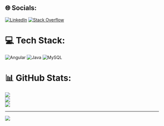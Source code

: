 
## 🌐 Socials:
[![LinkedIn](https://img.shields.io/badge/LinkedIn-%230077B5.svg?logo=linkedin&logoColor=white)](https://linkedin.com/in/shubham-jeurkar) [![Stack Overflow](https://img.shields.io/badge/-Stackoverflow-FE7A16?logo=stack-overflow&logoColor=white)](https://stackoverflow.com/users/21548579) 

# 💻 Tech Stack:
![Angular](https://img.shields.io/badge/angular-%23DD0031.svg?style=plastic&logo=angular&logoColor=white) ![Java](https://img.shields.io/badge/java-%23ED8B00.svg?style=plastic&logo=java&logoColor=white) ![MySQL](https://img.shields.io/badge/mysql-%2300f.svg?style=plastic&logo=mysql&logoColor=white)
# 📊 GitHub Stats:
![](https://github-readme-stats.vercel.app/api?username=shubhamjeurkar&theme=dark&hide_border=true&include_all_commits=false&count_private=false)<br/>
![](https://github-readme-streak-stats.herokuapp.com/?user=shubhamjeurkar&theme=dark&hide_border=true)<br/>
![](https://github-readme-stats.vercel.app/api/top-langs/?username=shubhamjeurkar&theme=dark&hide_border=true&include_all_commits=false&count_private=false&layout=compact)

---
[![](https://visitcount.itsvg.in/api?id=shubhamjeurkar&icon=0&color=0)](https://visitcount.itsvg.in)

<!-- Proudly created with GPRM ( https://gprm.itsvg.in ) -->


<!--
**shubhamjeurkar/shubhamjeurkar** is a ✨ _special_ ✨ repository because its `README.md` (this file) appears on your GitHub profile.

Here are some ideas to get you started:

- 🔭 I’m currently working on ...
- 🌱 I’m currently learning ...
- 👯 I’m looking to collaborate on ...
- 🤔 I’m looking for help with ...
- 💬 Ask me about ...
- 📫 How to reach me: ...
- 😄 Pronouns: ...
- ⚡ Fun fact: ...
-->
